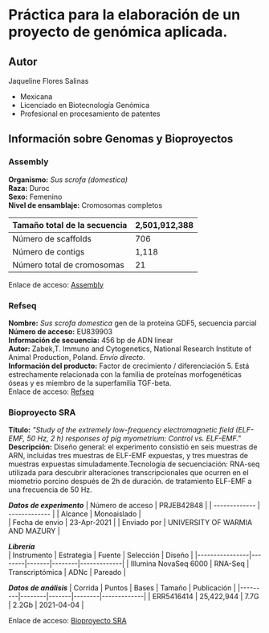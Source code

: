 # Práctica para la elaboración de un proyecto de genómica aplicada.

## **Autor**  
Jaqueline Flores Salinas  
 - Mexicana  
 - Licenciado en Biotecnología Genómica  
 - Profesional en procesamiento de patentes    
   
## **Información sobre Genomas y Bioproyectos**  
### **Assembly**  
**Organismo:** _Sus scrofa (domestica)_  
**Raza:** Duroc  
**Sexo:** Femenino  
**Nivel de ensamblaje:** Cromosomas completos  

| Tamaño total de la secuencia | 2,501,912,388 | 
| ------------- | ------------- |
| Número de scaffolds | 706 |  
| Número de contigs  | 1,118 |  
| Número total de cromosomas | 21 |  

Enlace de acceso: [Assembly](https://www.ncbi.nlm.nih.gov/assembly/GCF_000003025.6)

### **Refseq**  
**Nombre:** _Sus scrofa domestica_ gen de la proteína GDF5, secuencia parcial  
**Número de acceso:** EU839903  
**Información de secuencia:** 456 bp de ADN linear  
**Autor:** Zabek,T. Immuno and Cytogenetics, National Research Institute of Animal Production, Poland. _Envío directo_.  
**Información del producto:** Factor de crecimiento / diferenciación 5. Está estrechamente relacionada con la familia de proteínas morfogenéticas óseas y es miembro de la superfamilia TGF-beta.  
Enlace de acceso: [Refseq](https://www.ncbi.nlm.nih.gov/nuccore/EU839903.1)

### **Bioproyecto SRA**  
**Título:** _"Study of the extremely low-frequency electromagnetic field (ELF-EMF, 50 Hz, 2 h) responses of pig myometrium: Control vs. ELF-EMF."_  
**Descripción:** Diseño general: el experimento consistió en seis muestras de ARN, incluidas tres muestras de ELF-EMF expuestas, y tres muestras de muestras expuestas simuladamente.Tecnología de secuenciación: RNA-seq utilizada para descubrir alteraciones transcripcionales que ocurren en el miometrio porcino después de 2h de duración. de tratamiento ELF-EMF a una frecuencia de 50 Hz.  

**_Datos de experimento_**
| Número de acceso | PRJEB42848 | 
| ------------- | ------------- |
| Alcance | Monoaislado |  
| Fecha de envio | 23-Apr-2021 |
| Enviado por | UNIVERSITY OF WARMIA AND MAZURY |  

**_Librería_**  
| Instrumento | Estrategia | Fuente | Selección | Diseño |
|----------------|--------|-------|--------|-------------|
| Illumina NovaSeq 6000 | RNA-Seq | Transcriptómica | ADNc | Pareado |  

**_Datos de análisis_**
| Corrida | Puntos | Bases | Tamaño | Publicación |
|---------|--------|-------|--------|-------------|
| ERR5416414 | 25,422,944 | 7.7G | 2.2Gb | 2021-04-04 |  

Enlace de acceso: [Bioproyecto SRA](https://www.ncbi.nlm.nih.gov/sra/ERX5200982[accn])
